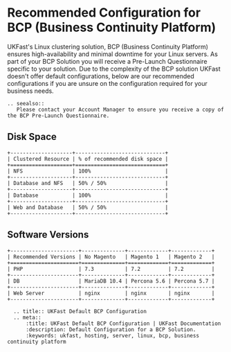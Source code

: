 # Recommended Configuration for BCP (Business Continuity Platform)

UKFast's Linux clustering solution, BCP (Business Continuity Platform) ensures high-availability and minimal downtime for your Linux servers. As part of your BCP Solution you will receive a Pre-Launch Questionnaire specific to your solution. Due to the complexity of the BCP solution UKFast doesn't offer default configurations, below are our recommended configurations if you are unsure on the configuration required for your business needs. 
```eval_rst
.. seealso::
   Please contact your Account Manager to ensure you receive a copy of the BCP Pre-Launch Questionnaire. 
```
## Disk Space

```eval_rst
+--------------------+-----------------------------+
| Clustered Resource | % of recommended disk space |
+====================+=============================+
| NFS                | 100%                        |
+--------------------+-----------------------------+
| Database and NFS   | 50% / 50%                   |
+--------------------+-----------------------------+
| Database           | 100%                        |
+--------------------+-----------------------------+
| Web and Database   | 50% / 50%                   |
+--------------------+-----------------------------+
```

## Software Versions

```eval_rst
+----------------------+--------------+-------------+-------------+
| Recommended Versions | No Magento   | Magento 1   | Magento 2   |
+======================+==============+=============+=============+
| PHP                  | 7.3          | 7.2         | 7.2         |
+----------------------+--------------+-------------+-------------+
| DB                   | MariaDB 10.4 | Percona 5.6 | Percona 5.7 |
+----------------------+--------------+-------------+-------------+
| Web Server           | nginx        | nginx       | nginx       |
+----------------------+--------------+-------------+-------------+
```
```eval_rst
  .. title:: UKFast Default BCP Configuration
  .. meta::
      :title: UKFast Default BCP Configuration | UKFast Documentation
      :description: Default Configuration for a BCP Solution.
      :keywords: ukfast, hosting, server, linux, bcp, business continuity platform
